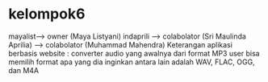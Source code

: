# kelompok6
mayalist--> owner (Maya Listyani)
indaprili --> colabolator (Sri Maulinda Aprilia)
--> colabolator (Muhammad Mahendra)
Keterangan aplikasi berbasis website : converter audio yang awalnya dari format MP3 user bisa memilih format apa yang dia inginkan antara lain adalah WAV, FLAC, OGG, dan M4A
